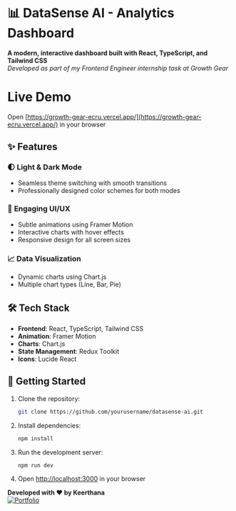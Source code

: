 # 📊 DataSense AI - Analytics Dashboard  

**A modern, interactive dashboard built with React, TypeScript, and Tailwind CSS**  
*Developed as part of my Frontend Engineer internship task at Growth Gear*  

# Live Demo
Open [https://growth-gear-ecru.vercel.app/](https://growth-gear-ecru.vercel.app/) in your browser  

## ✨ Features  

### 🌓 **Light & Dark Mode**  
- Seamless theme switching with smooth transitions    
- Professionally designed color schemes for both modes  

### 🎨 **Engaging UI/UX**  
- Subtle animations using Framer Motion  
- Interactive charts with hover effects  
- Responsive design for all screen sizes  

### 📈 **Data Visualization**  
- Dynamic charts using Chart.js   
- Multiple chart types (Line, Bar, Pie)  

## 🛠️ Tech Stack  

- **Frontend**: React, TypeScript, Tailwind CSS  
- **Animation**: Framer Motion  
- **Charts**: Chart.js  
- **State Management**: Redux Toolkit  
- **Icons**: Lucide React  

## 🚀 Getting Started  

1. Clone the repository:  
   ```bash
   git clone https://github.com/yourusername/datasense-ai.git
   ```

2. Install dependencies:  
   ```bash
   npm install
   ```

3. Run the development server:  
   ```bash
   npm run dev
   ```

4. Open [http://localhost:3000](http://localhost:3000) in your browser  



**Developed with ❤️ by Keerthana**  
[![Portfolio](https://img.shields.io/badge/Portfolio-Visit-brightgreen)](https://keerthana-portfolio-mu.vercel.app/)  
